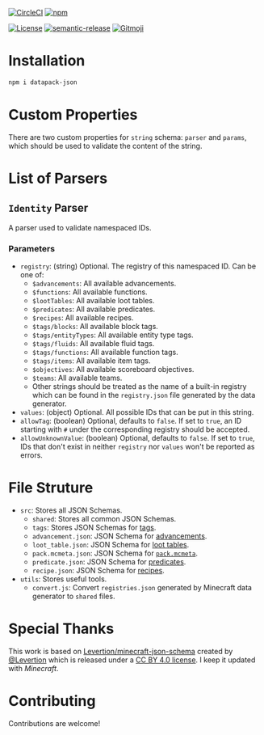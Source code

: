 [![CircleCI](https://img.shields.io/circleci/build/github/SPGoding/datapack-json.svg?logo=circleci&style=flat-square)](https://circleci.com/gh/SPGoding/datapack-json)
[![npm](https://img.shields.io/npm/v/datapack-json.svg?logo=npm&style=flat-square)](https://npmjs.com/package/datapack-json)

[![License](https://img.shields.io/github/license/SPGoding/datapack-json.svg?style=flat-square)](https://github.com/SPGoding/datapack-json/blob/master/LICENSE)
[![semantic-release](https://img.shields.io/badge/%20%20%F0%9F%93%A6%F0%9F%9A%80-semantic--release-e10079.svg?style=flat-square)](https://github.com/semantic-release/semantic-release)
[![Gitmoji](https://img.shields.io/badge/gitmoji-%20%F0%9F%98%9C%20%F0%9F%98%8D-FFDD67.svg?style=flat-square)](https://gitmoji.carloscuesta.me/)

# Installation

```bash
npm i datapack-json
```

# Custom Properties

There are two custom properties for `string` schema: `parser` and `params`, which should be used to validate the content of the string.

# List of Parsers

## `Identity` Parser

A parser used to validate namespaced IDs.

### Parameters

- `registry`: (string) Optional. The registry of this namespaced ID. Can be one of:
    - `$advancements`: All available advancements.
    - `$functions`: All available functions.
    - `$lootTables`: All available loot tables.
    - `$predicates`: All available predicates.
    - `$recipes`: All available recipes.
    - `$tags/blocks`: All available block tags.
    - `$tags/entityTypes`: All available entity type tags.
    - `$tags/fluids`: All available fluid tags.
    - `$tags/functions`: All available function tags.
    - `$tags/items`: All available item tags.
    - `$objectives`: All available scoreboard objectives.
    - `$teams`: All available teams.
    - Other strings should be treated as the name of a built-in registry which can be found in the `registry.json` file generated by the data generator.
- `values`: (object) Optional. All possible IDs that can be put in this string.
- `allowTag`: (boolean) Optional, defaults to `false`. If set to `true`, an ID starting with `#` under the corresponding registry should be accepted.
- `allowUnknownValue`: (boolean) Optional, defaults to `false`. If set to `true`, IDs that don't exist in neither `registry` nor `values` won't be reported as errors.

# File Struture

- `src`: Stores all JSON Schemas.
    - `shared`: Stores all common JSON Schemas.
    - `tags`: Stores JSON Schemas for [tags](https://minecraft.gamepedia.com/Tag).
    - `advancement.json`: JSON Schema for [advancements](https://minecraft.gamepedia.com/Advancements).
    - `loot_table.json`: JSON Schema for [loot tables](https://minecraft.gamepedia.com/Loot_table).
    - `pack.mcmeta.json`: JSON Schema for [`pack.mcmeta`](https://minecraft.gamepedia.com/Data_pack#pack.mcmeta).
    - `predicate.json`: JSON Schema for [predicates](https://minecraft.gamepedia.com/Predicate).
    - `recipe.json`: JSON Schema for [recipes](https://minecraft.gamepedia.com/Recipe).
- `utils`: Stores useful tools.
    - `convert.js`: Convert `registries.json` generated by Minecraft data generator to `shared` files.
    
# Special Thanks

This work is based on [Levertion/minecraft-json-schema](https://github.com/Levertion/minecraft-json-schema) created by [@Levertion](https://github.com/Levertion) which is released under a [CC BY 4.0 license](https://creativecommons.org/licenses/by/4.0/). I keep it updated with _Minecraft_.

# Contributing

Contributions are welcome!
